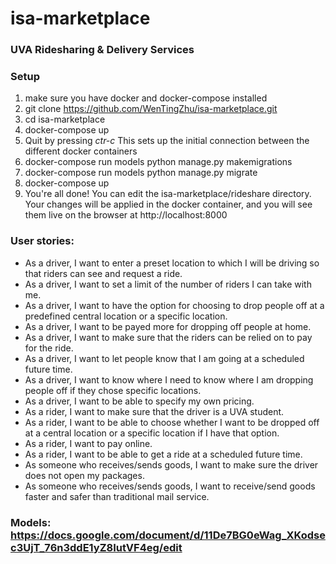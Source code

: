 # isa-marketplace

### UVA Ridesharing & Delivery Services

### Setup
1. make sure you have docker and docker-compose installed
2. git clone https://github.com/WenTingZhu/isa-marketplace.git
3. cd isa-marketplace
4. docker-compose up
5. Quit by pressing *ctr-c* This sets up the initial connection between the different docker containers
4. docker-compose run models python manage.py makemigrations
5. docker-compose run models python manage.py migrate
6. docker-compose up
7. You're all done! You can edit the isa-marketplace/rideshare directory. Your changes will be applied in the docker container, and you will see them live on the browser at http://localhost:8000

### User stories:
- As a driver, I want to enter a preset location to which I will be driving so that riders can see and request a ride.
- As a driver, I want to set a limit of the number of riders I can take with me.
- As a driver, I want to have the option for choosing to drop people off at a predefined central location or a specific location.
- As a driver, I want to be payed more for dropping off people at home.
- As a driver, I want to make sure that the riders can be relied on to pay for the ride.
- As a driver, I want to let people know that I am going at a scheduled future time.
- As a driver, I want to know where I need to know where I am dropping people off if they chose specific locations.
- As a driver, I want to be able to specify my own pricing.
- As a rider, I want to make sure that the driver is a UVA student.
- As a rider, I want to be able to choose whether I want to be dropped off at a central location or a specific location if I have that option.
- As a rider, I want to pay online.
- As a rider, I want to be able to get a ride at a scheduled future time.
- As someone who receives/sends goods, I want to make sure the driver does not open my packages.
- As someone who receives/sends goods, I want to receive/send goods faster and safer than traditional mail service.

### Models: https://docs.google.com/document/d/11De7BG0eWag_XKodsec3UjT_76n3ddE1yZ8IutVF4eg/edit
